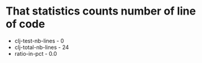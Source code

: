 # That statistics counts number of line of code
* clj-test-nb-lines - 0
* clj-total-nb-lines - 24
* ratio-in-pct - 0.0